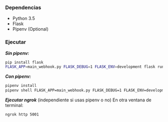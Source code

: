 ### Dependencias

- Python 3.5
- Flask
- Pipenv (Optional)

### Ejecutar
***Sin pipenv:***
```bash
pip install flask
FLASK_APP=main_webhook.py FLASK_DEBUG=1 FLASK_ENV=development flask run --host=0.0.0.0 --port=5001
```

***Con pipenv:***
```bash
pipenv install
pipenv shell FLASK_APP=main_webhook.py FLASK_DEBUG=1 FLASK_ENV=development flask run --host=0.0.0.0 --port=5001
```

***Ejecutar ngrok*** (independiente si usas pipenv o no)
En otra ventana de terminal:
```bash
ngrok http 5001
```